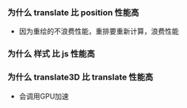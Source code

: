 ### 为什么 translate 比 position 性能高
* 因为重绘的不浪费性能，重排要重新计算，浪费性能

### 为什么 样式 比 js 性能高

### 为什么 translate3D 比 translate 性能高
* 会调用GPU加速

